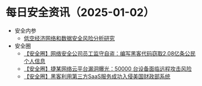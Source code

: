 # 每日安全资讯（2025-01-02）

- 安全内参
  - [低空经济网络和数据安全风险分析研究](https://mp.weixin.qq.com/s?__biz=MzI4NDY2MDMwMw==&mid=2247513395&idx=1&sn=2093a1d2467f229dec5e9c7bd3c3111e&chksm=ebfaf213dc8d7b05e52169a94a0422ac12d69cef298906cff25a139da8c0c0aaf59e957a7513&scene=58&subscene=0#rd)
- 安全圈
  - [【安全圈】网络安全公司员工监守自盗：编写黑客代码窃取2.08亿条公民个人信息](https://mp.weixin.qq.com/s?__biz=MzIzMzE4NDU1OQ==&mid=2652067069&idx=1&sn=f3c972e235871147200f79b82f689d25&chksm=f36e78bdc419f1ab42ec98da278df4f6f124b2b86880515fcb71d4cef02e5c06c598dc7c04b4&scene=58&subscene=0#rd)
  - [【安全圈】捷某网络云平台漏洞曝光：50000 台设备面临远程攻击风险](https://mp.weixin.qq.com/s?__biz=MzIzMzE4NDU1OQ==&mid=2652067069&idx=2&sn=516425f9b9c6da18a71ed20d3b724b4b&chksm=f36e78bdc419f1ab97757c972a051093c0e7061dbe95232d3b05c5655baab57d351000e98b8d&scene=58&subscene=0#rd)
  - [【安全圈】黑客利用第三方SaaS服务成功入侵美国财政部系统](https://mp.weixin.qq.com/s?__biz=MzIzMzE4NDU1OQ==&mid=2652067069&idx=3&sn=bd0876c49c1d286c84408344ea9a8bc8&chksm=f36e78bdc419f1abc5a9eeea0d3b371b020c63cc85d3ee2cfe748cedf2bfd63ac4dad00f6412&scene=58&subscene=0#rd)
